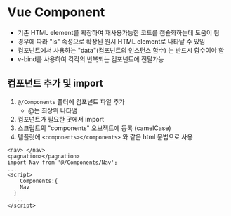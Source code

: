 # Vue Component

- 기존 HTML element를 확장하여 재사용가능한 코드를 캠슐화하는데 도움이 됨
- 경우에 따라 "is" 속성으로 확장된 원시 HTML element로 나타날 수 있임
- 컴포넌트에서 사용하는 "data"(컴포넌트의 인스턴스 함수) 는 반드시 함수여야 함
- v-bind를 사용하여 각각의 반복되는 컴포넌트에 전달가능

## 컴포넌트 추가 및 import

1. `@/Components`  폴더에 컴포넌트 파일 추가
   - @는 최상위 나타냄
2. 컴포넌트가 필요한 곳에서 import
3. 스크립트의 "components" 오브젝트에 등록 (camelCase)
4. 템플릿에 `<components></components>` 와 같은 html 문법으로 사용

```vue
<nav> </nav>
<pagnation></pagnation>
import Nav from '@/Components/Nav';
...
<script>
	Components:{
    Nav
  }
  ...
</script>
```

